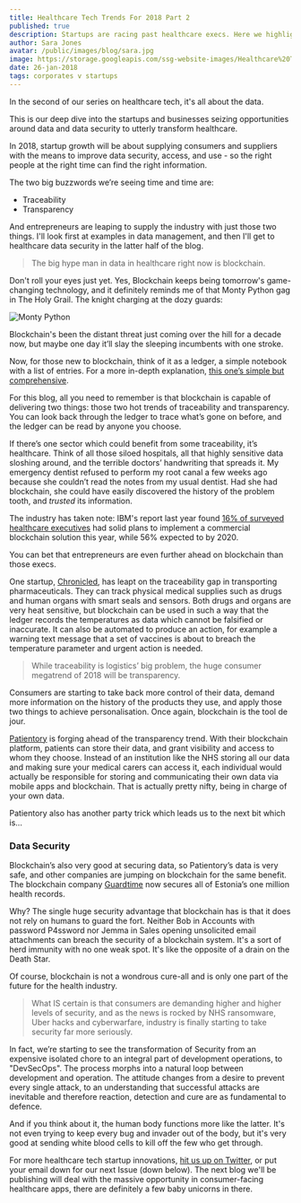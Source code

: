 ```yaml
---
title: Healthcare Tech Trends For 2018 Part 2
published: true
description: Startups are racing past healthcare execs. Here we highlight top startups and technologies in 2018 for data and data security in the healthcare industry.
author: Sara Jones
avatar: /public/images/blog/sara.jpg
image: https://storage.googleapis.com/ssg-website-images/Healthcare%20Tech%20Trends%202/chain-690088_1920%20(1).jpg
date: 26-jan-2018
tags: corporates v startups
---
```


In the second of our series on healthcare tech, it's all about the data.

This is our deep dive into the startups and businesses seizing opportunities around data and data security to utterly transform healthcare.

In 2018, startup growth will be about supplying consumers and suppliers with the means to improve data security, access, and use - so the right people at the right time can find the right information.

The two big buzzwords we’re seeing time and time are:

- Traceability
- Transparency

And entrepreneurs are leaping to supply the industry with just those two things. I'll look first at examples in data management, and then I'll get to healthcare data security in the latter half of the blog.

> The big hype man in data in healthcare right now is blockchain.

Don't roll your eyes just yet. Yes, Blockchain keeps being tomorrow's game-changing technology, and it definitely reminds me of that Monty Python gag in The Holy Grail. The knight charging at the dozy guards:

![Monty Python](https://media.giphy.com/media/xT0xejpWPssCXepGxy/giphy.gif)

Blockchain's been the distant threat just coming over the hill for a decade now, but maybe one day it’ll slay the sleeping incumbents with one stroke. 

Now, for those new to blockchain, think of it as a ledger, a simple notebook with a list of entries. For a more in-depth explanation, [this one’s simple but comprehensive](https://www.cbinsights.com/research/what-is-blockchain-technology/).

For this blog, all you need to remember is that blockchain is capable of delivering two things: those two hot trends of traceability and transparency. You can look back through the ledger to trace what’s gone on before, and the ledger can be read by anyone you choose.

If there’s one sector which could benefit from some traceability, it’s healthcare. Think of all those siloed hospitals, all that highly sensitive data sloshing around, and the terrible doctors’ handwriting that spreads it. My emergency dentist refused to perform my root canal a few weeks ago because she couldn’t read the notes from my usual dentist. Had she had blockchain, she could have easily discovered the history of the problem tooth, and *trusted* its information.

The industry has taken note: IBM's report last year found [16% of surveyed healthcare executives](https://www.ibm.com/blogs/think/2017/02/blockchain-healthcare/) had solid plans to implement a commercial blockchain solution this year, while 56% expected to by 2020.

You can bet that entrepreneurs are even further ahead on blockchain than those execs.

One startup, [Chronicled](https://www.chronicled.com/), has leapt on the traceability gap in transporting pharmaceuticals. They can track physical medical supplies such as drugs and human organs with smart seals and sensors. Both drugs and organs are very heat sensitive, but blockchain can be used in such a way that the ledger records the temperatures as data which cannot be falsified or inaccurate. It can also be automated to produce an action, for example a warning text message that a set of vaccines is about to breach the temperature parameter and urgent action is needed.

> While traceability is logistics’ big problem, the huge consumer megatrend of 2018 will be transparency. 

Consumers are starting to take back more control of their data, demand more information on the history of the products they use, and apply those two things to achieve personalisation. Once again, blockchain is the tool de jour.

[Patientory](https://patientory.com/) is forging ahead of the transparency trend. With their blockchain platform, patients can store their data, and grant visibility and access to whom they choose. Instead of an institution like the NHS storing all our data and making sure your medical carers can access it, each individual would actually be responsible for storing and communicating their own data via mobile apps and blockchain. That is actually pretty nifty, being in charge of your own data.

Patientory also has another party trick which leads us to the next bit which is…

### Data Security

Blockchain’s also very good at securing data, so Patientory’s data is very safe, and other companies are jumping on blockchain for the same benefit. The blockchain company [Guardtime](https://guardtime.com/) now secures all of Estonia’s one million health records.

Why? The single huge security advantage that blockchain has is that it does not rely on humans to guard the fort. Neither Bob in Accounts with password P4ssword nor Jemma in Sales opening unsolicited email attachments can breach the security of a blockchain system. It's a sort of herd immunity with no one weak spot. It's like the opposite of a drain on the Death Star.

Of course, blockchain is not a wondrous cure-all and is only one part of the future for the health industry. 

> What IS certain is that consumers are demanding higher and higher levels of security, and as the news is rocked by NHS ransomware, Uber hacks and cyberwarfare, industry is finally starting to take security far more seriously.

In fact, we’re starting to see the transformation of Security from an expensive isolated chore to an integral part of development operations, to "DevSecOps". The process morphs into a natural loop between development and operation. The attitude changes from a desire to prevent every single attack, to an understanding that successful attacks are inevitable and therefore reaction, detection and cure are as fundamental to defence.

And if you think about it, the human body functions more like the latter. It's not even trying to keep every bug and invader out of the body, but it's very good at sending white blood cells to kill off the few who get through. 

For more healthcare tech startup innovations, [hit us up on Twitter](https://twitter.com/solidstategroup), or put your email down for our next Issue (down below). The next blog we'll be publishing will deal with the massive opportunity in consumer-facing healthcare apps, there are definitely a few baby unicorns in there.
